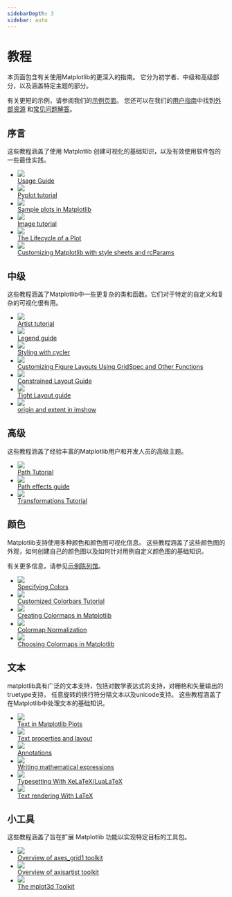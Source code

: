 ```yaml
---
sidebarDepth: 3
sidebar: auto
---
```


# 教程

本页面包含有关使用Matplotlib的更深入的指南。
它分为初学者、中级和高级部分，以及涵盖特定主题的部分。

有关更短的示例，请参阅我们的[示例页面](/gallery/index.html)。
您还可以在我们的[用户指南](https://matplotlib.org/contents.html)中找到[外部资源](/resources/index.html)
和[常见问题解答](/faq/index.html)。

## 序言

这些教程涵盖了使用 Matplotlib 创建可视化的基础知识，以及有效使用软件包的一些最佳实践。

<div class="gallery-examples-list">
<ul>
<li>
  <div class="poster">
    <img src="https://matplotlib.org/_images/sphx_glr_usage_thumb.png" />
  </div>
  <div class="text">
    <a href="introductory/usage.html#sphx-glr-tutorials-introductory-usage-py">Usage Guide</a>
  </div>
</li>

<li>
  <div class="poster">
    <img src="https://matplotlib.org/_images/sphx_glr_pyplot_thumb.png" />
  </div>
  <div class="text">
    <a href="introductory/pyplot.html#sphx-glr-tutorials-introductory-pyplot-py">Pyplot tutorial</a>
  </div>
</li>

<li>
  <div class="poster">
    <img src="https://matplotlib.org/_images/sphx_glr_sample_plots_thumb.png" />
  </div>
  <div class="text">
    <a href="introductory/sample_plots.html#sphx-glr-tutorials-introductory-sample-plots-py">Sample plots in Matplotlib</a>
  </div>
</li>

<li>
  <div class="poster">
    <img src="https://matplotlib.org/_images/sphx_glr_images_thumb.png" />
  </div>
  <div class="text">
    <a href="introductory/images.html#sphx-glr-tutorials-introductory-images-py">Image tutorial</a>
  </div>
</li>

<li>
  <div class="poster">
    <img src="https://matplotlib.org/_images/sphx_glr_lifecycle_thumb.png" />
  </div>
  <div class="text">
    <a href="introductory/lifecycle.html#sphx-glr-tutorials-introductory-lifecycle-py">The Lifecycle of a Plot</a>
  </div>
</li>

<li>
  <div class="poster">
    <img src="https://matplotlib.org/_images/sphx_glr_customizing_thumb.png" />
  </div>
  <div class="text">
    <a href="introductory/customizing.html#sphx-glr-tutorials-introductory-customizing-py">Customizing Matplotlib with style sheets and rcParams</a>
  </div>
</li>
</ul>
</div>

## 中级

这些教程涵盖了Matplotlib中一些更复杂的类和函数。它们对于特定的自定义和复杂的可视化很有用。

<div class="gallery-examples-list">
<ul>
<li>
  <div class="poster">
    <img src="https://matplotlib.org/_images/sphx_glr_artists_thumb.png" />
  </div>
  <div class="text">
    <a href="intermediate/artists.html#sphx-glr-tutorials-intermediate-artists-py">Artist tutorial</a>
  </div>
</li>

<li>
  <div class="poster">
    <img src="https://matplotlib.org/_images/sphx_glr_legend_guide_thumb.png" />
  </div>
  <div class="text">
    <a href="intermediate/legend_guide.html#sphx-glr-tutorials-intermediate-legend-guide-py">Legend guide</a>
  </div>
</li>

<li>
  <div class="poster">
    <img src="https://matplotlib.org/_images/sphx_glr_color_cycle_thumb.png" />
  </div>
  <div class="text">
    <a href="intermediate/color_cycle.html#sphx-glr-tutorials-intermediate-color-cycle-py">Styling with cycler</a>
  </div>
</li>

<li>
  <div class="poster">
    <img src="https://matplotlib.org/_images/sphx_glr_gridspec_thumb.png" />
  </div>
  <div class="text">
    <a href="intermediate/gridspec.html#sphx-glr-tutorials-intermediate-gridspec-py">Customizing Figure Layouts Using GridSpec and Other Functions</a>
  </div>
</li>

<li>
  <div class="poster">
    <img src="https://matplotlib.org/_images/sphx_glr_constrainedlayout_guide_thumb.png" />
  </div>
  <div class="text">
    <a href="intermediate/constrainedlayout_guide.html#sphx-glr-tutorials-intermediate-constrainedlayout-guide-py">Constrained Layout Guide</a>
  </div>
</li>

<li>
  <div class="poster">
    <img src="https://matplotlib.org/_images/sphx_glr_tight_layout_guide_thumb.png" />
  </div>
  <div class="text">
    <a href="intermediate/tight_layout_guide.html#sphx-glr-tutorials-intermediate-tight-layout-guide-py">Tight Layout guide</a>
  </div>
</li>

<li>
  <div class="poster">
    <img src="https://matplotlib.org/_images/sphx_glr_imshow_extent_thumb.png" />
  </div>
  <div class="text">
    <a href="intermediate/imshow_extent.html#sphx-glr-tutorials-intermediate-imshow-extent-py">origin and extent in imshow</a>
  </div>
</li>
</ul>
</div>

## 高级

这些教程涵盖了经验丰富的Matplotlib用户和开发人员的高级主题。

<div class="gallery-examples-list">
<ul>
<li>
  <div class="poster">
    <img src="https://matplotlib.org/_images/sphx_glr_path_tutorial_thumb.png" />
  </div>
  <div class="text">
    <a href="advanced/path_tutorial.html#sphx-glr-tutorials-advanced-path-tutorial-py">Path Tutorial</a>
  </div>
</li>

<li>
  <div class="poster">
    <img src="https://matplotlib.org/_images/sphx_glr_patheffects_guide_thumb.png" />
  </div>
  <div class="text">
    <a href="advanced/patheffects_guide.html#sphx-glr-tutorials-advanced-patheffects-guide-py">Path effects guide</a>
  </div>
</li>

<li>
  <div class="poster">
    <img src="https://matplotlib.org/_images/sphx_glr_transforms_tutorial_thumb.png" />
  </div>
  <div class="text">
    <a href="advanced/transforms_tutorial.html#sphx-glr-tutorials-advanced-transforms-tutorial-py">Transformations Tutorial</a>
  </div>
</li>
</ul>
</div>

## 颜色

Matplotlib支持使用多种颜色和颜色图可视化信息。 这些教程涵盖了这些颜色图的外观，如何创建自己的颜色图以及如何针对用例自定义颜色图的基础知识。

有关更多信息，请参见[示例陈列馆](/gallery/index.htm)。

<div class="gallery-examples-list">
<ul>
<li>
  <div class="poster">
    <img src="https://matplotlib.org/_images/sphx_glr_colors_thumb.png" />
  </div>
  <div class="text">
    <a href="colors/colors.html#sphx-glr-tutorials-colors-colors-py">Specifying Colors</a>
  </div>
</li>

<li>
  <div class="poster">
    <img src="https://matplotlib.org/_images/sphx_glr_colorbar_only_thumb.png" />
  </div>
  <div class="text">
    <a href="colors/colorbar_only.html#sphx-glr-tutorials-colors-colorbar-only-py">Customized Colorbars Tutorial</a>
  </div>
</li>

<li>
  <div class="poster">
    <img src="https://matplotlib.org/_images/sphx_glr_colormap-manipulation_thumb.png" />
  </div>
  <div class="text">
    <a href="colors/colormap-manipulation.html#sphx-glr-tutorials-colors-colormap-manipulation-py">Creating Colormaps in Matplotlib</a>
  </div>
</li>

<li>
  <div class="poster">
    <img src="https://matplotlib.org/_images/sphx_glr_colormapnorms_thumb.png" />
  </div>
  <div class="text">
    <a href="colors/colormapnorms.html#sphx-glr-tutorials-colors-colormapnorms-py">Colormap Normalization</a>
  </div>
</li>

<li>
  <div class="poster">
    <img src="https://matplotlib.org/_images/sphx_glr_colormaps_thumb.png" />
  </div>
  <div class="text">
    <a href="colors/colormaps.html#sphx-glr-tutorials-colors-colormaps-py">Choosing Colormaps in Matplotlib</a>
  </div>
</li>
</ul>
</div>

## 文本

matplotlib具有广泛的文本支持，包括对数学表达式的支持，对栅格和矢量输出的truetype支持，
任意旋转的换行符分隔文本以及unicode支持。
这些教程涵盖了在Matplotlib中处理文本的基础知识。

<div class="gallery-examples-list">
<ul>
<li>
  <div class="poster">
    <img src="https://matplotlib.org/_images/sphx_glr_text_intro_thumb.png" />
  </div>
  <div class="text">
    <a href="text/text_intro.html#sphx-glr-tutorials-text-text-intro-py">Text in Matplotlib Plots</a>
  </div>
</li>

<li>
  <div class="poster">
    <img src="https://matplotlib.org/_images/sphx_glr_text_props_thumb.png" />
  </div>
  <div class="text">
    <a href="text/text_props.html#sphx-glr-tutorials-text-text-props-py">Text properties and layout</a>
  </div>
</li>

<li>
  <div class="poster">
    <img src="https://matplotlib.org/_images/sphx_glr_annotations_thumb.png" />
  </div>
  <div class="text">
    <a href="text/annotations.html#sphx-glr-tutorials-text-annotations-py">Annotations</a>
  </div>
</li>

<li>
  <div class="poster">
    <img src="https://matplotlib.org/_images/sphx_glr_mathtext_thumb.png" />
  </div>
  <div class="text">
    <a href="text/mathtext.html#sphx-glr-tutorials-text-mathtext-py">Writing mathematical expressions</a>
  </div>
</li>

<li>
  <div class="poster">
    <img src="https://matplotlib.org/_images/sphx_glr_pgf_thumb.png" />
  </div>
  <div class="text">
    <a href="text/pgf.html#sphx-glr-tutorials-text-pgf-py">Typesetting With XeLaTeX/LuaLaTeX</a>
  </div>
</li>

<li>
  <div class="poster">
    <img src="https://matplotlib.org/_images/sphx_glr_usetex_thumb.png" />
  </div>
  <div class="text">
    <a href="text/usetex.html#sphx-glr-tutorials-text-usetex-py">Text rendering With LaTeX</a>
  </div>
</li>
</ul>
</div>

## 小工具

这些教程涵盖了旨在扩展 Matplotlib 功能以实现特定目标的工具包。

<div class="gallery-examples-list">
<ul>
<li>
  <div class="poster">
    <img src="https://matplotlib.org/_images/sphx_glr_axes_grid_thumb.png" />
  </div>
  <div class="text">
    <a href="toolkits/axes_grid.html#sphx-glr-tutorials-toolkits-axes-grid-py">Overview of axes_grid1 toolkit</a>
  </div>
</li>

<li>
  <div class="poster">
    <img src="https://matplotlib.org/_images/sphx_glr_axisartist_thumb.png" />
  </div>
  <div class="text">
    <a href="toolkits/axisartist.html#sphx-glr-tutorials-toolkits-axisartist-py">Overview of axisartist toolkit</a>
  </div>
</li>

<li>
  <div class="poster">
    <img src="https://matplotlib.org/_images/sphx_glr_mplot3d_thumb.png" />
  </div>
  <div class="text">
    <a href="toolkits/mplot3d.html#sphx-glr-tutorials-toolkits-mplot3d-py">The mplot3d Toolkit</a>
  </div>
</li>
</ul>
</div>